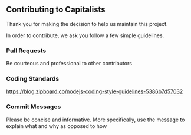 ## Contributing to Capitalists

Thank you for making the decision to help us maintain this project.

In order to contribute, we ask you follow a few simple guidelines.

### Pull Requests
Be courteous and professional to other contributors

### Coding Standards
https://blog.zipboard.co/nodejs-coding-style-guidelines-5386b7d57032

### Commit Messages
Please be concise and informative. More specifically, use the message to explain what and why as opposed to how